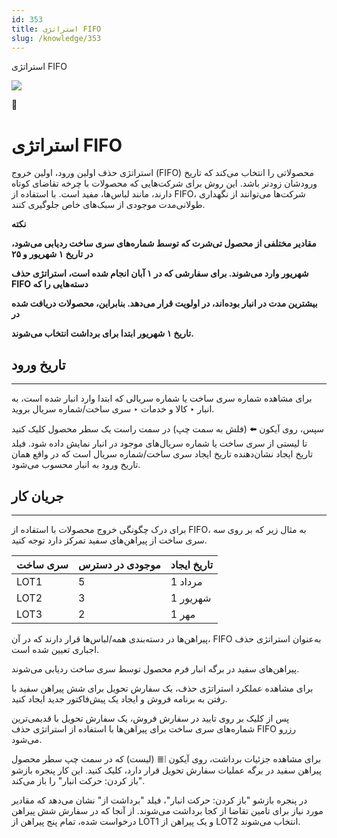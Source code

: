 ```yaml
---
id: 353
title: استراتژی FIFO
slug: /knowledge/353
---
```



 

استراتژی FIFO

 

![](https://odoofarsi.com/web/image/4273?access_token=758ed00a-51be-44b6-a98e-ee34230ae391)

📖

# استراتژی FIFO

استراتژی حذف اولین ورود، اولین خروج (FIFO) محصولاتی را انتخاب می‌کند که تاریخ ورودشان زودتر باشد. این روش برای شرکت‌هایی که محصولات با چرخه تقاضای کوتاه دارند، مانند لباس‌ها، مفید است. با استفاده از FIFO، شرکت‌ها می‌توانند از نگهداری طولانی‌مدت موجودی از سبک‌های خاص جلوگیری کنند.

**نکته**

**مقادیر مختلفی از محصول تی‌شرت که توسط شماره‌های سری ساخت ردیابی می‌شود، در تاریخ ۱ شهریور و ۲۵**

**شهریور وارد می‌شوند. برای سفارشی که در ۱ آبان انجام شده است، استراتژی حذف FIFO دسته‌هایی را که**

**بیشترین مدت در انبار بوده‌اند، در اولویت قرار می‌دهد. بنابراین، محصولات دریافت شده در**

**تاریخ ۱ شهریور ابتدا برای برداشت انتخاب می‌شوند.**

## **تاریخ ورود**

---

برای مشاهده شماره سری ساخت یا شماره سریالی که ابتدا وارد انبار شده است، به انبار ‣ کالا و خدمات ‣ سری ساخت/شماره سریال بروید.

سپس، روی آیکون ⬅️ (فلش به سمت چپ) در سمت راست یک سطر محصول کلیک کنید تا لیستی از سری ساخت یا شماره سریال‌های موجود در انبار نمایش داده شود. فیلد تاریخ ایجاد نشان‌دهنده تاریخ ایجاد سری ساخت/شماره سریال است که در واقع همان تاریخ ورود به انبار محسوب می‌شود.

## **جریان کار**

---

برای درک چگونگی خروج محصولات با استفاده از FIFO، به مثال زیر که بر روی سه سری ساخت از پیراهن‌های سفید تمرکز دارد توجه کنید.

| سری ساخت | موجودی در دسترس | تاریخ ایجاد |
| --- | --- | --- |
| LOT1 | 5 | 1 مرداد |
| LOT2 | 3 | 1 شهریور |
| LOT3 | 2 | 1 مهر |

پیراهن‌ها در دسته‌بندی همه/لباس‌ها قرار دارند که در آن، FIFO به‌عنوان استراتژی حذف اجباری تعیین شده است.

پیراهن‌های سفید در برگه انبار فرم محصول توسط سری ساخت ردیابی می‌شوند.

برای مشاهده عملکرد استراتژی حذف، یک سفارش تحویل برای شش پیراهن سفید با رفتن به برنامه فروش و ایجاد یک پیش‌فاکتور جدید ایجاد کنید.

پس از کلیک بر روی تایید در سفارش فروش، یک سفارش تحویل با قدیمی‌ترین شماره‌های سری ساخت برای پیراهن‌ها با استفاده از استراتژی حذف FIFO رزرو می‌شود.

برای مشاهده جزئیات برداشت‌، روی آیکون ⦙≣ (لیست) که در سمت چپ سطر محصول پیراهن سفید در برگه عملیات سفارش تحویل قرار دارد، کلیک کنید. این کار پنجره بازشو "باز کردن: حرکت انبار" را باز می‌کند.

در پنجره بازشو "باز کردن: حرکت انبار"، فیلد "برداشت از" نشان می‌دهد که مقادیر مورد نیاز برای تامین تقاضا از کجا برداشت می‌شوند. از آنجا که در سفارش شش پیراهن درخواست شده، تمام پنج پیراهن از LOT1 و یک پیراهن از LOT2 انتخاب می‌شوند.